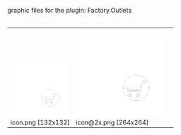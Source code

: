graphic files for the plugin: Factory.Outlets<br>
<br>
<table>
	<tr valign="bottom">
		<td><a href="https://github.com/LixiChronikouOriou/ES-plugins/blob/main/myplugins/Factory.Outlets/icon.png"><img src="https://raw.githubusercontent.com/LixiChronikouOriou/ES-plugins/refs/heads/main/myplugins/Factory.Outlets/icon.png" width="132" height="132"></a><br>
		icon.png [132x132]</td>
		<td><a href="https://github.com/LixiChronikouOriou/ES-plugins/blob/main/myplugins/Factory.Outlets/icon@2x.png"><img src="https://raw.githubusercontent.com/LixiChronikouOriou/ES-plugins/refs/heads/main/myplugins/Factory.Outlets/icon@2x.png" height="200"></a><br>
		icon@2x.png [264x264]</td>
		<td></td>
	</tr>
</table>
